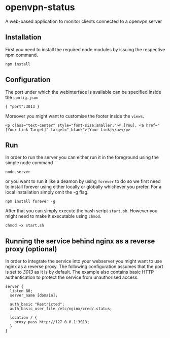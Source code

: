 # openvpn-status
A web-based application to monitor clients connected to a openvpn server
## Installation
First you need to install the required node modules by issuing the respective npm command.

``npm install``

## Configuration

The port under which the webinterface is available can be specified inside the ``config.json``

``{
  "port":3013
}``

Moreover you might want to customise the footer inside the ``views``.

```
<p class="text-center" style="font-size:smaller;">© [You], <a href="[Your Link Target]" target="_blank">[Your Link]</a></p> 
```

## Run

In order to run the server you can either run it in the foreground using the simple node command

``node server``

or you want to run it like a deamon by using ``forever`` to do so we first need to install forever using either locally or globally whichever you prefer. For a local installation simply omit the -g flag.

``npm install forever -g``

After that you can simply execute the bash script ``start.sh``. However you might need to make it executable using ``chmod``.

``chmod +x start.sh``

## Running the service behind nginx as a reverse proxy (optional)

In order to integrate the service into your webserver you might want to use nginx as a reverse proxy. The following configuration assumes that the port is set to *3013* as it is by default. The example also contains basic HTTP authentication to protect the service from unauthorised access.

```
server {
  listen 80;
  server_name [domain];

  auth_basic "Restricted";
  auth_basic_user_file /etc/nginx/cred/.status;

  location / {
    proxy_pass http://127.0.0.1:3013;
  }
}
```
